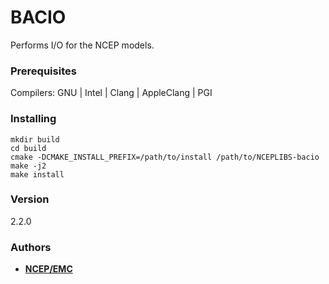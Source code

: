# BACIO

Performs I/O for the NCEP models.


### Prerequisites

Compilers: GNU | Intel | Clang | AppleClang | PGI


### Installing

```
mkdir build
cd build
cmake -DCMAKE_INSTALL_PREFIX=/path/to/install /path/to/NCEPLIBS-bacio
make -j2
make install
```


### Version
2.2.0


### Authors

* **[NCEP/EMC](mailto:NCEP.List.EMC.nceplibs.Developers@noaa.gov)** 

